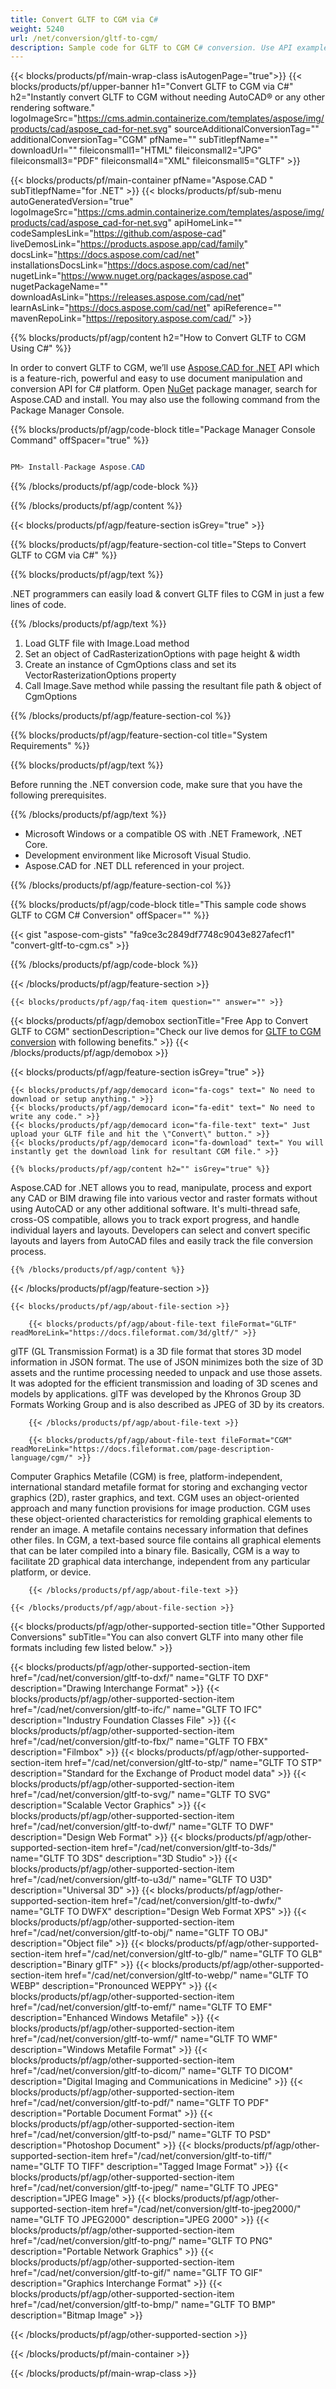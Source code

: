 ```yaml
---
title: Convert GLTF to CGM via C#
weight: 5240
url: /net/conversion/gltf-to-cgm/
description: Sample code for GLTF to CGM C# conversion. Use API example code for batch GLTF files to CGM conversion within VB.NET, Asp.NET or any .NET based application.
---
```


{{< blocks/products/pf/main-wrap-class isAutogenPage="true">}}
{{< blocks/products/pf/upper-banner h1="Convert GLTF to CGM via C#" h2="Instantly convert GLTF to CGM without needing AutoCAD® or any other rendering software." logoImageSrc="https://cms.admin.containerize.com/templates/aspose/img/products/cad/aspose_cad-for-net.svg" sourceAdditionalConversionTag="" additionalConversionTag="CGM" pfName="" subTitlepfName="" downloadUrl="" fileiconsmall1="HTML" fileiconsmall2="JPG" fileiconsmall3="PDF" fileiconsmall4="XML" fileiconsmall5="GLTF" >}}

{{< blocks/products/pf/main-container pfName="Aspose.CAD " subTitlepfName="for .NET" >}}
{{< blocks/products/pf/sub-menu autoGeneratedVersion="true" logoImageSrc="https://cms.admin.containerize.com/templates/aspose/img/products/cad/aspose_cad-for-net.svg" apiHomeLink="" codeSamplesLink="https://github.com/aspose-cad" liveDemosLink="https://products.aspose.app/cad/family" docsLink="https://docs.aspose.com/cad/net" installationsDocsLink="https://docs.aspose.com/cad/net" nugetLink="https://www.nuget.org/packages/aspose.cad" nugetPackageName="" downloadAsLink="https://releases.aspose.com/cad/net" learnAsLink="https://docs.aspose.com/cad/net" apiReference="" mavenRepoLink="https://repository.aspose.com/cad/" >}}

{{% blocks/products/pf/agp/content h2="How to Convert GLTF to CGM Using C#" %}}

In order to convert GLTF to CGM, we’ll use [Aspose.CAD for .NET](https://products.aspose.com/cad/net) API which is a feature-rich, powerful and easy to use document manipulation and conversion API for C# platform. Open [NuGet](https://www.nuget.org/packages/aspose.cad) package manager, search for Aspose.CAD and install. You may also use the following command from the Package Manager Console.

{{% blocks/products/pf/agp/code-block title="Package Manager Console Command" offSpacer="true" %}}

```cs

PM> Install-Package Aspose.CAD

```

{{% /blocks/products/pf/agp/code-block %}}

{{% /blocks/products/pf/agp/content %}}

{{< blocks/products/pf/agp/feature-section isGrey="true" >}}

{{% blocks/products/pf/agp/feature-section-col title="Steps to Convert GLTF to CGM via C#" %}}

{{% blocks/products/pf/agp/text %}}

.NET programmers can easily load & convert GLTF files to CGM in just a few lines of code.

{{% /blocks/products/pf/agp/text %}}

1. Load GLTF file with Image.Load method
1. Set an object of CadRasterizationOptions with page height & width
1. Create an instance of CgmOptions class and set its VectorRasterizationOptions property
1. Call Image.Save method while passing the resultant file path & object of CgmOptions

{{% /blocks/products/pf/agp/feature-section-col %}}

{{% blocks/products/pf/agp/feature-section-col title="System Requirements" %}}

{{% blocks/products/pf/agp/text %}}

Before running the .NET conversion code, make sure that you have the following prerequisites.

{{% /blocks/products/pf/agp/text %}}

-  Microsoft Windows or a compatible OS with .NET Framework, .NET Core.
-  Development environment like Microsoft Visual Studio.
-  Aspose.CAD for .NET DLL referenced in your project.

{{% /blocks/products/pf/agp/feature-section-col %}}

{{% blocks/products/pf/agp/code-block title="This sample code shows GLTF to CGM C# Conversion" offSpacer="" %}}

{{< gist "aspose-com-gists" "fa9ce3c2849df7748c9043e827afecf1" "convert-gltf-to-cgm.cs" >}}

{{% /blocks/products/pf/agp/code-block %}}

{{< /blocks/products/pf/agp/feature-section >}}

    {{< blocks/products/pf/agp/faq-item question="" answer="" >}}

<!-- aboutfile Starts -->

{{< blocks/products/pf/agp/demobox sectionTitle="Free App to Convert GLTF to CGM" sectionDescription="Check our live demos for [GLTF to CGM conversion](https://products.aspose.app/cad/conversion/gltf-to-cgm) with following benefits." >}}
{{< /blocks/products/pf/agp/demobox >}}

{{< blocks/products/pf/agp/feature-section isGrey="true" >}}

    {{< blocks/products/pf/agp/democard icon="fa-cogs" text=" No need to download or setup anything." >}}
    {{< blocks/products/pf/agp/democard icon="fa-edit" text=" No need to write any code." >}}
    {{< blocks/products/pf/agp/democard icon="fa-file-text" text=" Just upload your GLTF file and hit the \"Convert\" button." >}}
    {{< blocks/products/pf/agp/democard icon="fa-download" text=" You will instantly get the download link for resultant CGM file." >}}

    {{% blocks/products/pf/agp/content h2="" isGrey="true" %}}

Aspose.CAD for .NET allows you to read, manipulate, process and export any CAD or BIM drawing file into various vector and raster formats without using AutoCAD or any other additional software. It's multi-thread safe, cross-OS compatible, allows you to track export progress, and handle individual layers and layouts. Developers can select and convert specific layouts and layers from AutoCAD files and easily track the file conversion process.

    {{% /blocks/products/pf/agp/content %}}

{{< /blocks/products/pf/agp/feature-section >}}

    {{< blocks/products/pf/agp/about-file-section >}}

        {{< blocks/products/pf/agp/about-file-text fileFormat="GLTF" readMoreLink="https://docs.fileformat.com/3d/gltf/" >}}
glTF (GL Transmission Format) is a 3D file format that stores 3D model information in JSON format. The use of JSON minimizes both the size of 3D assets and the runtime processing needed to unpack and use those assets. It was adopted for the efficient transmission and loading of 3D scenes and models by applications. glTF was developed by the Khronos Group 3D Formats Working Group and is also described as JPEG of 3D by its creators.

        {{< /blocks/products/pf/agp/about-file-text >}}

        {{< blocks/products/pf/agp/about-file-text fileFormat="CGM" readMoreLink="https://docs.fileformat.com/page-description-language/cgm/" >}}
Computer Graphics Metafile (CGM) is free, platform-independent, international standard metafile format for storing and exchanging vector graphics (2D), raster graphics, and text. CGM uses an object-oriented approach and many function provisions for image production. CGM uses these object-oriented characteristics for remolding graphical elements to render an image. A metafile contains necessary information that defines other files. In CGM, a text-based source file contains all graphical elements that can be later compiled into a binary file. Basically, CGM is a way to facilitate 2D graphical data interchange, independent from any particular platform, or device.

        {{< /blocks/products/pf/agp/about-file-text >}}

    {{< /blocks/products/pf/agp/about-file-section >}}

<!-- aboutfile Ends -->

{{< blocks/products/pf/agp/other-supported-section title="Other Supported Conversions" subTitle="You can also convert GLTF into many other file formats including few listed below." >}}

{{< blocks/products/pf/agp/other-supported-section-item href="/cad/net/conversion/gltf-to-dxf/" name="GLTF TO DXF" description="Drawing Interchange Format" >}}
{{< blocks/products/pf/agp/other-supported-section-item href="/cad/net/conversion/gltf-to-ifc/" name="GLTF TO IFC" description="Industry Foundation Classes File" >}}
{{< blocks/products/pf/agp/other-supported-section-item href="/cad/net/conversion/gltf-to-fbx/" name="GLTF TO FBX" description="Filmbox" >}}
{{< blocks/products/pf/agp/other-supported-section-item href="/cad/net/conversion/gltf-to-stp/" name="GLTF TO STP" description="Standard for the Exchange of Product model data" >}}
{{< blocks/products/pf/agp/other-supported-section-item href="/cad/net/conversion/gltf-to-svg/" name="GLTF TO SVG" description="Scalable Vector Graphics" >}}
{{< blocks/products/pf/agp/other-supported-section-item href="/cad/net/conversion/gltf-to-dwf/" name="GLTF TO DWF" description="Design Web Format" >}}
{{< blocks/products/pf/agp/other-supported-section-item href="/cad/net/conversion/gltf-to-3ds/" name="GLTF TO 3DS" description="3D Studio" >}}
{{< blocks/products/pf/agp/other-supported-section-item href="/cad/net/conversion/gltf-to-u3d/" name="GLTF TO U3D" description="Universal 3D" >}}
{{< blocks/products/pf/agp/other-supported-section-item href="/cad/net/conversion/gltf-to-dwfx/" name="GLTF TO DWFX" description="Design Web Format XPS" >}}
{{< blocks/products/pf/agp/other-supported-section-item href="/cad/net/conversion/gltf-to-obj/" name="GLTF TO OBJ" description="Object file" >}}
{{< blocks/products/pf/agp/other-supported-section-item href="/cad/net/conversion/gltf-to-glb/" name="GLTF TO GLB" description="Binary glTF" >}}
{{< blocks/products/pf/agp/other-supported-section-item href="/cad/net/conversion/gltf-to-webp/" name="GLTF TO WEBP" description="Pronounced WEPPY" >}}
{{< blocks/products/pf/agp/other-supported-section-item href="/cad/net/conversion/gltf-to-emf/" name="GLTF TO EMF" description="Enhanced Windows Metafile" >}}
{{< blocks/products/pf/agp/other-supported-section-item href="/cad/net/conversion/gltf-to-wmf/" name="GLTF TO WMF" description="Windows Metafile Format" >}}
{{< blocks/products/pf/agp/other-supported-section-item href="/cad/net/conversion/gltf-to-dicom/" name="GLTF TO DICOM" description="Digital Imaging and Communications in Medicine" >}}
{{< blocks/products/pf/agp/other-supported-section-item href="/cad/net/conversion/gltf-to-pdf/" name="GLTF TO PDF" description="Portable Document Format" >}}
{{< blocks/products/pf/agp/other-supported-section-item href="/cad/net/conversion/gltf-to-psd/" name="GLTF TO PSD" description="Photoshop Document" >}}
{{< blocks/products/pf/agp/other-supported-section-item href="/cad/net/conversion/gltf-to-tiff/" name="GLTF TO TIFF" description="Tagged Image Format" >}}
{{< blocks/products/pf/agp/other-supported-section-item href="/cad/net/conversion/gltf-to-jpeg/" name="GLTF TO JPEG" description="JPEG Image" >}}
{{< blocks/products/pf/agp/other-supported-section-item href="/cad/net/conversion/gltf-to-jpeg2000/" name="GLTF TO JPEG2000" description="JPEG 2000" >}}
{{< blocks/products/pf/agp/other-supported-section-item href="/cad/net/conversion/gltf-to-png/" name="GLTF TO PNG" description="Portable Network Graphics" >}}
{{< blocks/products/pf/agp/other-supported-section-item href="/cad/net/conversion/gltf-to-gif/" name="GLTF TO GIF" description="Graphics Interchange Format" >}}
{{< blocks/products/pf/agp/other-supported-section-item href="/cad/net/conversion/gltf-to-bmp/" name="GLTF TO BMP" description="Bitmap Image" >}}


{{< /blocks/products/pf/agp/other-supported-section >}}

{{< /blocks/products/pf/main-container >}}

{{< /blocks/products/pf/main-wrap-class >}}